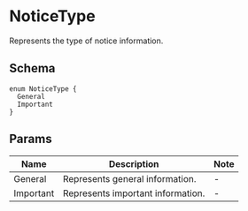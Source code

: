 # NoticeType

Represents the type of notice information.

## Schema

```text
enum NoticeType {
  General
  Important
}
```

## Params

| Name | Description | Note |
| --- | --- | --- |
| General | Represents general information. | - |
| Important | Represents important information. | - |

